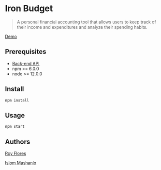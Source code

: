 # Iron Budget

> A personal financial accounting tool that allows users to keep track of their income and expenditures and analyze their spending habits.

[Demo](https://www.loom.com/share/6497012699a84cc78e494c4c7acf5be5)

## Prerequisites

- [Back-end API](https://github.com/royFloresNyc/iron-budget-backend-api)
- npm >= 6.0.0
- node >= 12.0.0

## Install

```sh
npm install
```

## Usage

```sh
npm start
```

## Authors

[Roy Flores](https://www.linkedin.com/in/royfloresnyc)

[Islom Mashanlo](https://www.linkedin.com/in/islom-mashanlo)
